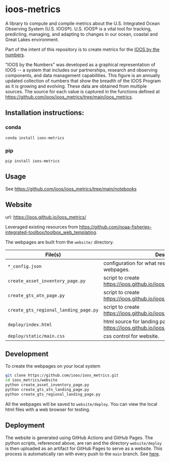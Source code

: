 # ioos-metrics

A library to compute and compile metrics about the U.S. Integrated Ocean Observing System (U.S. IOOS®). U.S. IOOS® is a vital tool for tracking, predicting, managing, and adapting to changes in our ocean, coastal and Great Lakes environment.

Part of the intent of this repository is to create metrics for the [IOOS by the numbers](https://ioos.noaa.gov/about/ioos-by-the-numbers/).

"IOOS by the Numbers" was developed as a graphical representation of IOOS  -- a system that includes our partnerships, research and observing components, and data management capabilities.
This figure is an annually updated collection of numbers that show the breadth of the IOOS Program as it is growing and evolving.
These data are obtained from multiple sources. The source for each value is captured in the functions defined at https://github.com/ioos/ioos_metrics/tree/main/ioos_metrics.

## Installation instructions:

### conda
```
conda install ioos-metrics
```

### pip
```
pip install ioos-metrics
```

## Usage

See <https://github.com/ioos/ioos_metrics/tree/main/notebooks>

## Website

url: <https://ioos.github.io/ioos_metrics/>

Leveraged existing resources from <https://github.com/noaa-fisheries-integrated-toolbox/toolbox_web_templating>.

The webpages are built from the `website/` directory.

| File(s)                               | Description
|---------------------------------------|---------------------------------------------------------------
| `*_config.json`                       | configuration for what resources to present on the webpages.
| `create_asset_inventory_page.py`      | script to create https://ioos.github.io/ioos_metrics/asset_inventory.html
| `create_gts_atn_page.py`              | script to create https://ioos.github.io/ioos_metrics/gts_atn.html
| `create_gts_regional_landing_page.py` | script to create https://ioos.github.io/ioos_metrics/gts_regional.html
| `deploy/index.html`                   | html source for landing page https://ioos.github.io/ioos_metrics/index.html
| `deploy/static/main.css`              | css control for website.

## Development

To create the webpages on your local system
```bash
git clone https://github.com/ioos/ioos_metrics.git
cd ioos_metrics/website
python create_asset_inventory_page.py
python create_gts_atn_landing_page.py
python create_gts_regional_landing_page.py
```

All the webpages will be saved to `website/deploy`. You can view the local html files with a web browser for testing.

## Deployment

The website is generated using GitHub Actions and GitHub Pages. The python scripts, referenced above, are ran and the
directory `website/deploy` is then uploaded as an artifact for GitHub Pages to serve as a website.
This process is automatically ran with every push to the `main` branch. See [here](https://github.com/ioos/ioos_metrics/blob/main/.github/workflows/website_create_and_deploy.yml).
